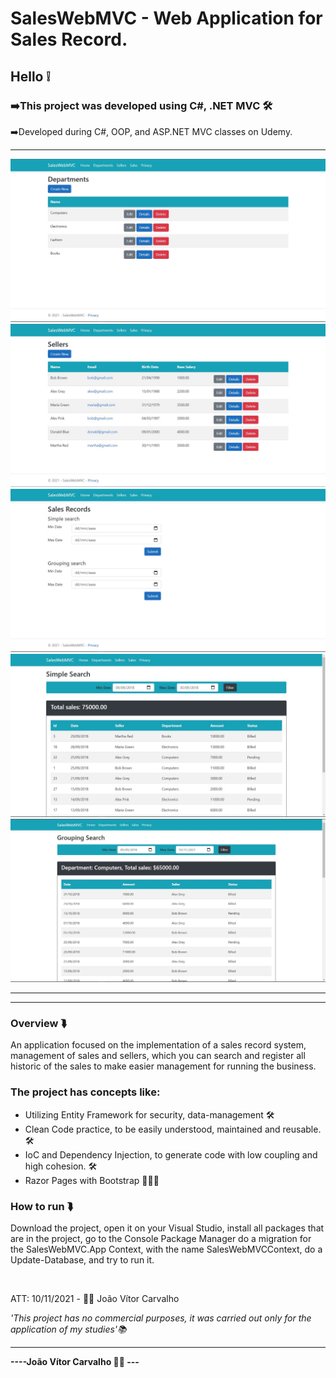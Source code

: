 # SalesWebMVC - Web Application for Sales Record.

<h2>Hello ❕</h2>
<h3>➡️This project was developed using <strong>C#, .NET MVC</strong> 🛠️</h3>
<p>➡️Developed during C#, OOP, and ASP.NET MVC classes on Udemy.</p>
<hr>

<img src="/imgs/img-1.jpg" alt="Department-list"/>
<br>
<img src="/imgs/img-2.jpg" alt="Seller-list"/>
<br>
<img src="/imgs/img-3.jpg" alt="Sales-consult"/>
<br>
<img src="/imgs/img-4.jpg" alt="Simple-search"/>
<br>
<img src="/imgs/img-5.jpg" alt="Grouping-search"/>

<hr>

<hr>
<h3>Overview ⮯</h3>
<p>An application focused on the implementation of a sales record system, management of sales and sellers, which you can search and register all historic of the sales to 
make easier management for running the business.</p>
<h3>The project has concepts like:</h3>
<ul>
  <li>Utilizing Entity Framework for security, data-management 🛠️</li>
  <li>Clean Code practice, to be easily understood, maintained and reusable. 🛠️</li>
  <li>IoC and Dependency Injection, to generate code with low coupling and high cohesion. 🛠️</li>
  <li>Razor Pages with Bootstrap 👨🏻‍💻</li>
</ul>
<h3>How to run ⮯</h3>
<p>Download the project, open it on your Visual Studio, install all packages that are in the project, go to the Console Package Manager do a migration for the SalesWebMVC.App Context, with the name SalesWebMVCContext, do a Update-Database, and try to run it.</p>
<br>

<p>ATT: 10/11/2021 - 👨‍💻 João Vítor Carvalho</p>
<em>'This project has no commercial purposes, it was carried out only for the application of my studies'📚</em>
<hr>
<strong>----João Vítor Carvalho 👨‍💻 ---</strong>
